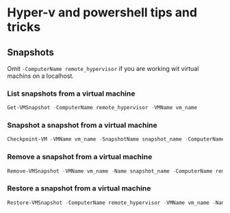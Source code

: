# Hyper-v and powershell tips and tricks




## Snapshots
Omit `-ComputerName remote_hypervisor` if you are working wit virtual machins on a localhost.

### List snapshots from a virtual machine

```powershell
Get-VMSnapshot -ComputerName remote_hypervisor -VMName vm_name
```


### Snapshot a snapshot from a virtual machine

```powershell
Checkpoint-VM -VMName vm_name -SnapshotName snapshot_name -ComputerName remote_hypervisor
```


### Remove a snapshot from a virtual machine

```powershell
Remove-VMSnapshot -VMName vm_name -Name snapshot_name -ComputerName remote_hypervisor
```

### Restore a snapshot from a virtual machine

```powershell
Restore-VMSnapshot -ComputerName remote_hypervisor -VMName vm_name -Name snapshot_name
```
